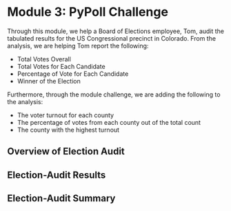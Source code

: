 # Module 3: PyPoll Challenge
Through this module, we help a Board of Elections employee, Tom, audit the  tabulated results for the US Congressional precinct in Colorado. From the analysis, we are helping Tom report the following:
- Total Votes Overall
- Total Votes for Each Candidate
- Percentage of Vote for Each Candidate
- Winner of the Election

Furthermore, through the module challenge, we are adding the following to the analysis:
- The voter turnout for each county
- The percentage of votes from each county out of the total count
- The county with the highest turnout

## Overview of Election Audit

## Election-Audit Results

## Election-Audit Summary

